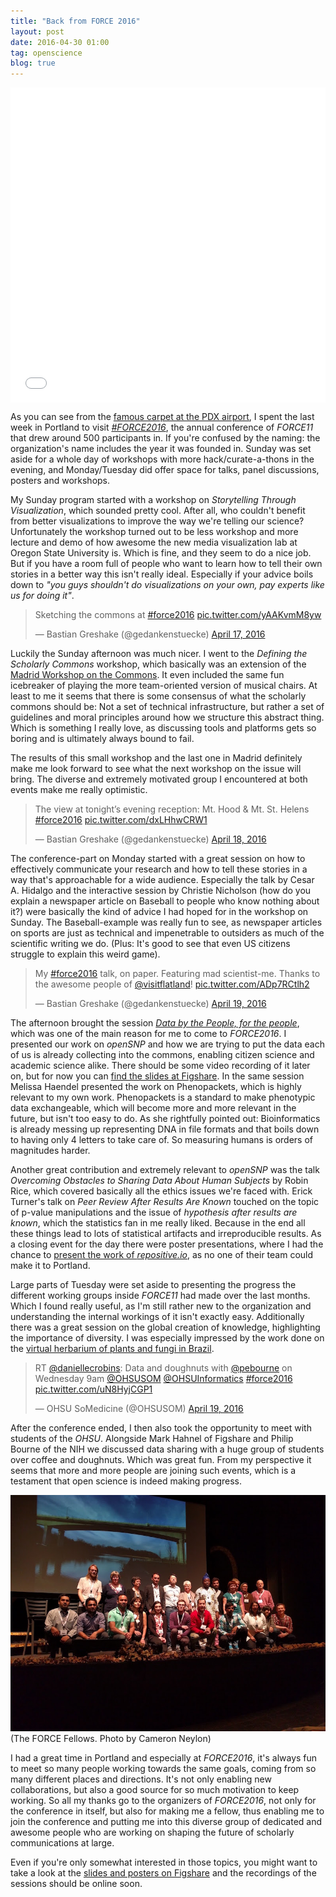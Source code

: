 ```yaml
---
title: "Back from FORCE 2016"
layout: post
date: 2016-04-30 01:00
tag: openscience
blog: true
---
```

<style>.embed-container {position: relative; padding-bottom: 100%; height: 0; overflow: hidden;} .embed-container iframe, .embed-container object, .embed-container embed { position: absolute; top: 0; left: 0; width: 100%; height: 100%; }</style><div class='embed-container'><iframe src='//instagram.com/p/BESK_iZBwux/embed/' frameborder='0' scrolling='no' allowtransparency='true'></iframe></div>

As you can see from the [famous carpet at the PDX airport](http://99percentinvisible.org/episode/pdx-carpet/), I spent the last week in Portland to visit *[#FORCE2016](https://www.force11.org/meetings/force2016)*, the annual conference of *FORCE11* that drew around 500 participants in. If you're confused by the naming: the organization's name includes the year it was founded in. Sunday was set aside for a whole day of workshops with more hack/curate-a-thons in the evening, and Monday/Tuesday did offer space for talks, panel discussions, posters and workshops.

My Sunday program started with a workshop on *Storytelling Through Visualization*, which sounded pretty cool. After all, who couldn't benefit from better visualizations to improve the way we're telling our science? Unfortunately the workshop turned out to be less workshop and more lecture and demo of how awesome the new media visualization lab at Oregon State University is. Which is fine, and they seem to do a nice job. But if you have a room full of people who want to learn how to tell their own stories in a better way this isn't really ideal. Especially if your advice boils down to *"you guys shouldn't do visualizations on your own, pay experts like us for doing it"*.

<blockquote class="twitter-tweet" data-lang="en"><p lang="en" dir="ltr">Sketching the commons at <a href="https://twitter.com/hashtag/force2016?src=hash">#force2016</a> <a href="https://t.co/yAAKvmM8yw">pic.twitter.com/yAAKvmM8yw</a></p>&mdash; Bastian Greshake (@gedankenstuecke) <a href="https://twitter.com/gedankenstuecke/status/721812840676401152">April 17, 2016</a></blockquote>
<script async src="//platform.twitter.com/widgets.js" charset="utf-8"></script>

Luckily the Sunday afternoon was much nicer. I went to the *Defining the Scholarly Commons* workshop, which basically was an extension of the [Madrid Workshop on the Commons](ruleofthirds.de/scholarly-commons/). It even included the same fun icebreaker of playing the more team-oriented version of musical chairs. At least to me it seems that there is some consensus of what the scholarly commons should be: Not a set of technical infrastructure, but rather a set of guidelines and moral principles around how we structure this abstract thing. Which is something I really love, as discussing tools and platforms gets so boring and is ultimately always bound to fail.

The results of this small workshop and the last one in Madrid definitely make me look forward to see what the next workshop on the issue will bring. The diverse and extremely motivated group I encountered at both events make me really optimistic.

<blockquote class="twitter-tweet" data-lang="en"><p lang="en" dir="ltr">The view at tonight’s evening reception: Mt. Hood &amp; Mt. St. Helens <a href="https://twitter.com/hashtag/force2016?src=hash">#force2016</a> <a href="https://t.co/dxLHhwCRW1">pic.twitter.com/dxLHhwCRW1</a></p>&mdash; Bastian Greshake (@gedankenstuecke) <a href="https://twitter.com/gedankenstuecke/status/721950975796207616">April 18, 2016</a></blockquote>
<script async src="//platform.twitter.com/widgets.js" charset="utf-8"></script>

The conference-part on Monday started with a great session on how to effectively communicate your research and how to tell these stories in a way that's approachable for a wide audience. Especially the talk by Cesar A. Hidalgo and the interactive session by Christie Nicholson (how do you explain a newspaper article on Baseball to people who know nothing about it?) were basically the kind of advice I had hoped for in the workshop on Sunday. The Baseball-example was really fun to see, as newspaper articles on sports are just as technical and impenetrable to outsiders as much of the scientific writing we do. (Plus: It's good to see that even US citizens struggle to explain this weird game).

<blockquote class="twitter-tweet" data-lang="en"><p lang="en" dir="ltr">My <a href="https://twitter.com/hashtag/force2016?src=hash">#force2016</a> talk, on paper. Featuring mad scientist-me. Thanks to the awesome people of <a href="https://twitter.com/visitflatland">@visitflatland</a>! <a href="https://t.co/ADp7RCtlh2">pic.twitter.com/ADp7RCtlh2</a></p>&mdash; Bastian Greshake (@gedankenstuecke) <a href="https://twitter.com/gedankenstuecke/status/722431263949238272">April 19, 2016</a></blockquote>
<script async src="//platform.twitter.com/widgets.js" charset="utf-8"></script>

The afternoon brought the session [*Data by the People, for the people*](https://www.force11.org/meetings/force2016/program/agenda/session-data-people-people), which was one of the main reason for me to come to *FORCE2016*. I presented our work on *openSNP* and how we are trying to put the data each of us is already collecting into the commons, enabling citizen science and academic science alike. There should be some video recording of it later on, but for now you can [find the slides at Figshare](https://figshare.com/articles/Crowdsourcing_Human_Genomics/3184723). In the same session Melissa Haendel presented the work on Phenopackets, which is highly relevant to my own work. Phenopackets is a standard to make phenotypic data exchangeable, which will become more and more relevant in the future, but isn't too easy to do. As she rightfully pointed out: Bioinformatics is already messing up representing DNA in file formats and that boils down to having only 4 letters to take care of. So measuring humans is orders of magnitudes harder.

Another great contribution and extremely relevant to *openSNP* was the talk *Overcoming Obstacles to Sharing Data About Human Subjects* by Robin Rice, which covered basically all the ethics issues we're faced with. Erick Turner's talk on *Peer Review After Results Are Known* touched on the topic of p-value manipulations and the issue of *hypothesis after results are known*, which the statistics fan in me really liked. Because in the end all these things lead to lots of statistical artifacts and irreproducible results. As a closing event for the day there were poster presentations, where I had the chance to [present the work of *repositive.io*](https://figshare.com/articles/Genome_sharing_projects_around_the_world_how_to_find_data_for_your_research_/3175042), as no one of their team could make it to Portland.

Large parts of Tuesday were set aside to presenting the progress the different working groups inside *FORCE11* had made over the last months. Which I found really useful, as I'm still rather new to the organization and understanding the internal workings of it isn't exactly easy. Additionally there was a great session on the global creation of knowledge, highlighting the importance of diversity. I was especially impressed by the work done on the [virtual herbarium of plants and fungi in Brazil](http://lacunas.inct.florabrasil.net/2014/index?lang=en).

<blockquote class="twitter-tweet" data-lang="en"><p lang="en" dir="ltr">RT <a href="https://twitter.com/daniellecrobins">@daniellecrobins</a>: Data and doughnuts with <a href="https://twitter.com/pebourne">@pebourne</a> on Wednesday 9am <a href="https://twitter.com/OHSUSOM">@OHSUSOM</a> <a href="https://twitter.com/OHSUInformatics">@OHSUInformatics</a> <a href="https://twitter.com/hashtag/force2016?src=hash">#force2016</a> <a href="https://t.co/uN8HyjCGP1">pic.twitter.com/uN8HyjCGP1</a></p>&mdash; OHSU SoMedicine (@OHSUSOM) <a href="https://twitter.com/OHSUSOM/status/722525237867343873">April 19, 2016</a></blockquote>
<script async src="//platform.twitter.com/widgets.js" charset="utf-8"></script>

After the conference ended, I then also took the opportunity to meet with students of the *OHSU*. Alongside Mark Hahnel of Figshare and Philip Bourne of the NIH we discussed data sharing with a huge group of students over coffee and doughnuts. Which was great fun. From my perspective it seems that more and more people are joining such events, which is a testament that open science is indeed making progress.

![FORCE Fellows](/assets/images/force2016-fellows.jpg)
(The FORCE Fellows. Photo by Cameron Neylon)

I had a great time in Portland and especially at *FORCE2016*, it's always fun to meet so many people working towards the same goals, coming from so many different places and directions. It's not only enabling new collaborations, but also a good source for so much motivation to keep working. So all my thanks go to the organizers of *FORCE2016*, not only for the conference in itself, but also for making me a fellow, thus enabling me to join the conference and putting me into this diverse group of dedicated and awesome people who are working on shaping the future of scholarly communications at large.

Even if you're only somewhat interested in those topics, you might want to take a look at the [slides and posters on Figshare](https://force16.figshare.com/) and the recordings of the sessions should be online soon.
